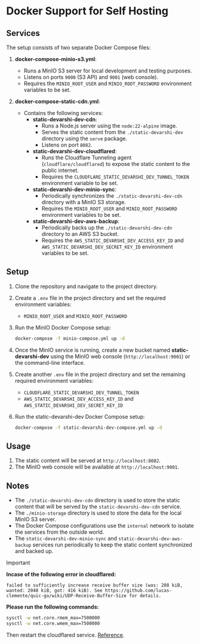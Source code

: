 # Docker Support for Self Hosting

## Services

The setup consists of two separate Docker Compose files:

1. **docker-compose-minio-s3.yml**:
   - Runs a MinIO S3 server for local development and testing purposes.
   - Listens on ports `9000` (S3 API) and `9001` (web console).
   - Requires the `MINIO_ROOT_USER` and `MINIO_ROOT_PASSWORD` environment variables to be set.

2. **docker-compose-static-cdn.yml**:
   - Contains the following services:
     - **static-devarshi-dev-cdn**:
       - Runs a Node.js server using the `node:22-alpine` image.
       - Serves the static content from the `./static-devarshi-dev` directory using the `serve` package.
       - Listens on port `8082`.
     - **static-devarshi-dev-cloudflared**:
       - Runs the Cloudflare Tunneling agent (`cloudflare/cloudflared`) to expose the static content to the public internet.
       - Requires the `CLOUDFLARE_STATIC_DEVARSHI_DEV_TUNNEL_TOKEN` environment variable to be set.
     - **static-devarshi-dev-minio-sync**:
       - Periodically synchronizes the `./static-devarshi-dev-cdn` directory with a MinIO S3 storage.
       - Requires the `MINIO_ROOT_USER` and `MINIO_ROOT_PASSWORD` environment variables to be set.
     - **static-devarshi-dev-aws-backup**:
       - Periodically backs up the `./static-devarshi-dev-cdn` directory to an AWS S3 bucket.
       - Requires the `AWS_STATIC_DEVARSHI_DEV_ACCESS_KEY_ID` and `AWS_STATIC_DEVARSHI_DEV_SECRET_KEY_ID` environment variables to be set.

## Setup

1. Clone the repository and navigate to the project directory.
2. Create a `.env` file in the project directory and set the required environment variables:
   - `MINIO_ROOT_USER` and `MINIO_ROOT_PASSWORD`

3. Run the MinIO Docker Compose setup:
   ```bash
   docker-compose -f minio-compose.yml up -d
   ```
4. Once the MinIO service is running, create a new bucket named **static-devarshi-dev** using the MinIO web console (`http://localhost:9001`) or the command-line interface.
5. Create another `.env` file in the project directory and set the remaining required environment variables:
   - `CLOUDFLARE_STATIC_DEVARSHI_DEV_TUNNEL_TOKEN`
   - `AWS_STATIC_DEVARSHI_DEV_ACCESS_KEY_ID` and `AWS_STATIC_DEVARSHI_DEV_SECRET_KEY_ID`

6. Run the static-devarshi-dev Docker Compose setup:
   ```bash
   docker-compose -f static-devarshi-dev-compose.yml up -d
   ```

## Usage

1. The static content will be served at `http://localhost:8082`.
2. The MinIO web console will be available at `http://localhost:9001`.

## Notes

- The `./static-devarshi-dev-cdn` directory is used to store the static content that will be served by the `static-devarshi-dev-cdn` service.
- The `./minio-storage` directory is used to store the data for the local MinIO S3 server.
- The Docker Compose configurations use the `internal` network to isolate the services from the outside world.
- The `static-devarshi-dev-minio-sync` and `static-devarshi-dev-aws-backup` services run periodically to keep the static content synchronized and backed up.

> [!IMPORTANT]
> **Incase of the following error in cloudflared:**
> ```
> failed to sufficiently increase receive buffer size (was: 208 kiB, wanted: 2048 kiB, got: 416 kiB). See https://github.com/lucas-clemente/quic-go/wiki/UDP-Receive-Buffer-Size for details.
> ```
> **Please run the following commands:**
> ```bash
> sysctl -w net.core.rmem_max=7500000
> sysctl -w net.core.wmem_max=7500000
> ```
> Then restart the cloudflared service. [Reference](https://github.com/quic-go/quic-go/wiki/UDP-Buffer-Sizes).

